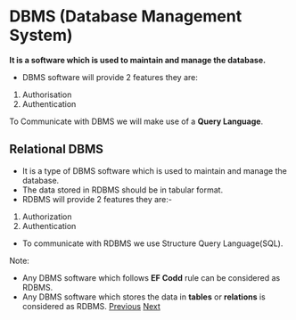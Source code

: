 # DBMS (Database Management System) 
**It is a software which is used to maintain and manage the database.**

- DBMS software will provide 2 features
they are: 
1. Authorisation 
2. Authentication

To Communicate with DBMS we will make use of a **Query Language**.

## Relational DBMS
- It is a type of DBMS software which is used to maintain and manage the database.
- The data stored in RDBMS should be in tabular format.  
- RDBMS will provide 2 features they are:-
1. Authorization
2. Authentication
  
- To communicate with RDBMS we use Structure Query Language(SQL).

Note: 
- Any DBMS software which follows **EF Codd** rule can be considered as RDBMS.
- Any DBMS software which stores the data in **tables** or **relations** is considered as RDBMS.
 [Previous](https://github.com/sudhansu-sek-panda/QSpider_Tutorial/blob/main/SQL/Class1/Notes/DataAndDatabase.md)
[Next](https://github.com/matiassingers/awesome-readme) 

